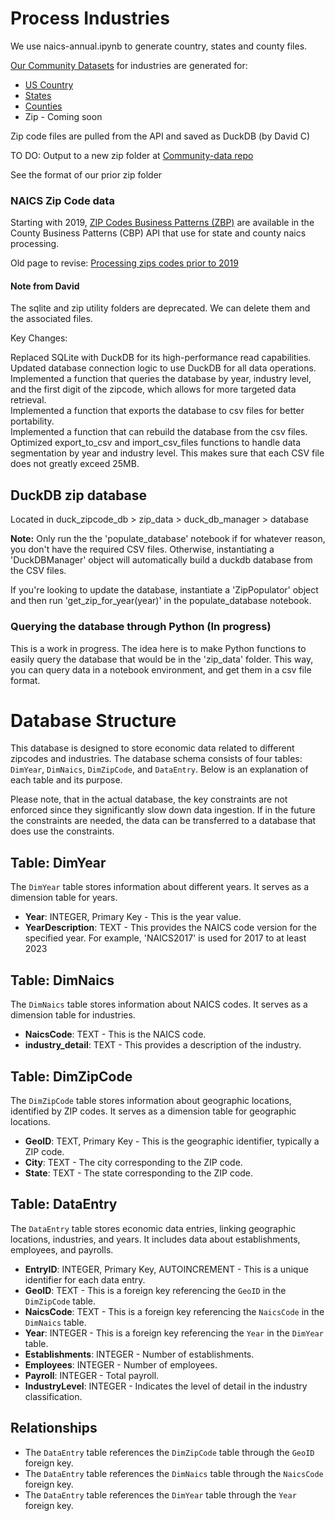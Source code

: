 # Process Industries

We use naics-annual.ipynb to generate country, states and county files.

[Our Community Datasets](http://model.earth/community-data/) for industries are generated for:
- [US Country](https://github.com/ModelEarth/community-data/tree/master/industries/naics/US/country)
- [States](https://github.com/ModelEarth/community-data/tree/master/industries/naics/US/states)
- [Counties](https://github.com/ModelEarth/community-data/tree/master/industries/naics/US/counties)
- Zip - Coming soon

Zip code files are pulled from the API and saved as DuckDB (by David C)

TO DO: Output to a new zip folder at [Community-data repo](https://github.com/ModelEarth/community-data/tree/master/industries/naics/US/) 

See the format of our prior zip folder

<!-- Added variable to send older zip data. -->

<!-- not used: parameter called "loclevel" to toggle to the zip code output in the naics-annual.ipynb file. -->

### NAICS Zip Code data

Starting with 2019, [ZIP Codes Business Patterns (ZBP)](https://www.census.gov/data/developers/data-sets/cbp-zbp/zbp-api.html) are available in the  
County Business Patterns (CBP) API that use for state and county naics processing.

Old page to revise: [Processing zips codes prior to 2019](https://model.earth/community-data/process/naics/)

#### Note from David

The sqlite and zip utility folders are deprecated. We can delete them and the associated files.

Key Changes:

Replaced SQLite with DuckDB for its high-performance read capabilities.  
Updated database connection logic to use DuckDB for all data operations.  
Implemented a function that queries the database by year, industry level, and the first digit of the zipcode, which allows for more targeted data retrieval.  
Implemented a function that exports the database to csv files for better portability.  
Implemented a function that can rebuild the database from the csv files.  
Optimized export_to_csv and import_csv_files functions to handle data segmentation by year and industry level.  This makes sure that each CSV file does not greatly exceed 25MB.  


## DuckDB zip database

Located in duck\_zipcode\_db > zip\_data > duck\_db\_manager > database

**Note:** Only run the the 'populate_database' notebook if for whatever reason, you don't have the required CSV files. Otherwise, instantiating a 'DuckDBManager' object will automatically build a duckdb database from the CSV files. 

If you're looking to update the database, instantiate a 'ZipPopulator' object and then run 'get_zip_for_year(year)' in the populate_database notebook.


### Querying the database through Python (In progress)
This is a work in progress. The idea here is to make Python functions to easily query the database that would be in the 'zip_data' folder. This way, you can query data in a notebook environment, and get them in a csv file format.

# Database Structure

This database is designed to store economic data related to different zipcodes and industries. The database schema consists of four tables: `DimYear`, `DimNaics`, `DimZipCode`, and `DataEntry`. Below is an explanation of each table and its purpose.

Please note, that in the actual database, the key constraints are not enforced since they significantly slow down data ingestion. If in the future the constraints are needed, the data can be transferred to a database that does use the constraints.

## Table: DimYear

The `DimYear` table stores information about different years. It serves as a dimension table for years.

- **Year**: INTEGER, Primary Key - This is the year value.
- **YearDescription**: TEXT - This provides the NAICS code version for the specified year. For example, 'NAICS2017' is used for 2017 to at least 2023


## Table: DimNaics

The `DimNaics` table stores information about NAICS codes. It serves as a dimension table for industries.

- **NaicsCode**: TEXT - This is the NAICS code.
- **industry_detail**: TEXT - This provides a description of the industry.


## Table: DimZipCode

The `DimZipCode` table stores information about geographic locations, identified by ZIP codes. It serves as a dimension table for geographic locations.

- **GeoID**: TEXT, Primary Key - This is the geographic identifier, typically a ZIP code.
- **City**: TEXT - The city corresponding to the ZIP code.
- **State**: TEXT - The state corresponding to the ZIP code.


## Table: DataEntry

The `DataEntry` table stores economic data entries, linking geographic locations, industries, and years. It includes data about establishments, employees, and payrolls.

- **EntryID**: INTEGER, Primary Key, AUTOINCREMENT - This is a unique identifier for each data entry.
- **GeoID**: TEXT - This is a foreign key referencing the `GeoID` in the `DimZipCode` table.
- **NaicsCode**: TEXT - This is a foreign key referencing the `NaicsCode` in the `DimNaics` table.
- **Year**: INTEGER - This is a foreign key referencing the `Year` in the `DimYear` table.
- **Establishments**: INTEGER - Number of establishments.
- **Employees**: INTEGER - Number of employees.
- **Payroll**: INTEGER - Total payroll.
- **IndustryLevel**: INTEGER - Indicates the level of detail in the industry classification.


## Relationships

- The `DataEntry` table references the `DimZipCode` table through the `GeoID` foreign key.
- The `DataEntry` table references the `DimNaics` table through the `NaicsCode` foreign key.
- The `DataEntry` table references the `DimYear` table through the `Year` foreign key.


